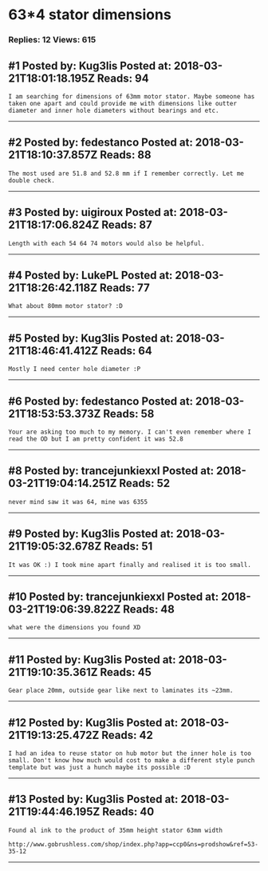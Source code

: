 # 63*4 stator dimensions

### Replies: 12 Views: 615

## \#1 Posted by: Kug3lis Posted at: 2018-03-21T18:01:18.195Z Reads: 94

```
I am searching for dimensions of 63mm motor stator. Maybe someone has taken one apart and could provide me with dimensions like outter diameter and inner hole diameters without bearings and etc.
```

---
## \#2 Posted by: fedestanco Posted at: 2018-03-21T18:10:37.857Z Reads: 88

```
The most used are 51.8 and 52.8 mm if I remember correctly. Let me double check.
```

---
## \#3 Posted by: uigiroux Posted at: 2018-03-21T18:17:06.824Z Reads: 87

```
Length with each 54 64 74 motors would also be helpful.
```

---
## \#4 Posted by: LukePL Posted at: 2018-03-21T18:26:42.118Z Reads: 77

```
What about 80mm motor stator? :D
```

---
## \#5 Posted by: Kug3lis Posted at: 2018-03-21T18:46:41.412Z Reads: 64

```
Mostly I need center hole diameter :P
```

---
## \#6 Posted by: fedestanco Posted at: 2018-03-21T18:53:53.373Z Reads: 58

```
Your are asking too much to my memory. I can't even remember where I read the OD but I am pretty confident it was 52.8
```

---
## \#8 Posted by: trancejunkiexxl Posted at: 2018-03-21T19:04:14.251Z Reads: 52

```
never mind saw it was 64, mine was 6355
```

---
## \#9 Posted by: Kug3lis Posted at: 2018-03-21T19:05:32.678Z Reads: 51

```
It was OK :) I took mine apart finally and realised it is too small.
```

---
## \#10 Posted by: trancejunkiexxl Posted at: 2018-03-21T19:06:39.822Z Reads: 48

```
what were the dimensions you found XD
```

---
## \#11 Posted by: Kug3lis Posted at: 2018-03-21T19:10:35.361Z Reads: 45

```
Gear place 20mm, outside gear like next to laminates its ~23mm.
```

---
## \#12 Posted by: Kug3lis Posted at: 2018-03-21T19:13:25.472Z Reads: 42

```
I had an idea to reuse stator on hub motor but the inner hole is too small. Don't know how much would cost to make a different style punch template but was just a hunch maybe its possible :D
```

---
## \#13 Posted by: Kug3lis Posted at: 2018-03-21T19:44:46.195Z Reads: 40

```
Found al ink to the product of 35mm height stator 63mm width

http://www.gobrushless.com/shop/index.php?app=ccp0&ns=prodshow&ref=53-35-12
```

---
